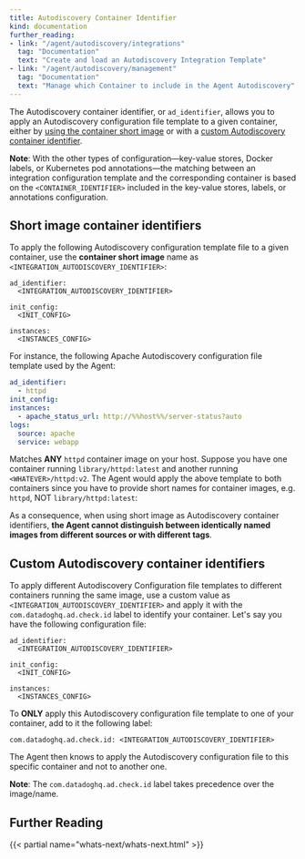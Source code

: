 ```yaml
---
title: Autodiscovery Container Identifier
kind: documentation
further_reading:
- link: "/agent/autodiscovery/integrations"
  tag: "Documentation"
  text: "Create and load an Autodiscovery Integration Template"
- link: "/agent/autodiscovery/management"
  tag: "Documentation"
  text: "Manage which Container to include in the Agent Autodiscovery"
---
```


The Autodiscovery container identifier, or `ad_identifier`, allows you to apply an Autodiscovery configuration file template to a given container, either by [using the container short image](#short-image-container-identifiers) or with a [custom Autodiscovery container identifier](#custom-autodiscovery-container-identifiers).

**Note**: With the other types of configuration—key-value stores, Docker labels, or Kubernetes pod annotations—the matching between an integration configuration template and the corresponding container is based on the `<CONTAINER_IDENTIFIER>` included in the key-value stores, labels, or annotations configuration.

## Short image container identifiers

To apply the following Autodiscovery configuration template file to a given container, use the **container short image** name as `<INTEGRATION_AUTODISCOVERY_IDENTIFIER>`:

```
ad_identifier:
  <INTEGRATION_AUTODISCOVERY_IDENTIFIER>

init_config:
  <INIT_CONFIG>

instances:
  <INSTANCES_CONFIG>
```

For instance, the following Apache Autodiscovery configuration file template used by the Agent:

```yaml
ad_identifier:
  - httpd
init_config:
instances:
  - apache_status_url: http://%%host%%/server-status?auto
logs:
  source: apache
  service: webapp
```

Matches **ANY** `httpd` container image on your host. Suppose you have one container running `library/httpd:latest` and another running `<WHATEVER>/httpd:v2`. The Agent would apply the above template to both containers since you have to provide short names for container images, e.g. `httpd`, NOT `library/httpd:latest`:

As a consequence, when using short image as Autodiscovery container identifiers, **the Agent cannot distinguish between identically named images from different sources or with different tags**.

## Custom Autodiscovery container identifiers

To apply different Autodiscovery Configuration file templates to different containers running the same image, use a custom value as `<INTEGRATION_AUTODISCOVERY_IDENTIFIER>` and apply it with the `com.datadoghq.ad.check.id` label to identify your container. Let's say you have the following configuration file:

```
ad_identifier:
  <INTEGRATION_AUTODISCOVERY_IDENTIFIER>

init_config:
  <INIT_CONFIG>

instances:
  <INSTANCES_CONFIG>
```

To **ONLY**  apply this Autodiscovery configuration file template to one of your container, add to it the following label:

```
com.datadoghq.ad.check.id: <INTEGRATION_AUTODISCOVERY_IDENTIFIER>
```

The Agent then knows to apply the Autodiscovery configuration file to this specific container and not to another one.

**Note**: The `com.datadoghq.ad.check.id` label takes precedence over the image/name.

## Further Reading

{{< partial name="whats-next/whats-next.html" >}}
